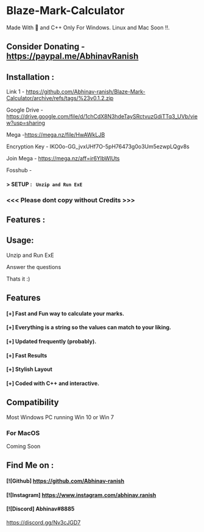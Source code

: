 # Blaze-Mark-Calculator
Made With 💖 and C++
Only For Windows. Linux and Mac Soon !!.

## Consider Donating - https://paypal.me/AbhinavRanish

## Installation :
Link 1 - https://github.com/Abhinav-ranish/Blaze-Mark-Calculator/archive/refs/tags/%23v0.1.2.zip

Google Drive - https://drive.google.com/file/d/1chCdX8N3hdeTaySRctvuzGdiTTq3_UVb/view?usp=sharing

Mega -https://mega.nz/file/HwAWkLJB 

Encryption Key - IKO0o-GG_jvxUHf7O-5pH76473g0o3Um5ezwpLQgv8s

Join Mega - https://mega.nz/aff=ir6YlbWlUts

Fosshub -

#### > SETUP : ` Unzip and Run ExE`



### <<< Please dont copy without Credits >>>

## Features :


## Usage:

Unzip and Run ExE

Answer the questions

Thats it :)

## Features

#### [+] Fast and Fun way to calculate your marks.
#### [+] Everything is a string so the values can match to your liking.
#### [+] Updated frequently (probably).
#### [+] Fast Results
#### [+] Stylish Layout
#### [+] Coded with C++ and interactive.




## Compatibility
Most Windows PC running Win 10 or Win 7




### For MacOS
Coming Soon

## Find Me on :
####  [![Github] https://github.com/Abhinav-ranish
####  [![Instagram] https://www.instagram.com/abhinav.ranish
####  [![Discord]  Abhinav#8885

https://discord.gg/Nv3cJGD7


